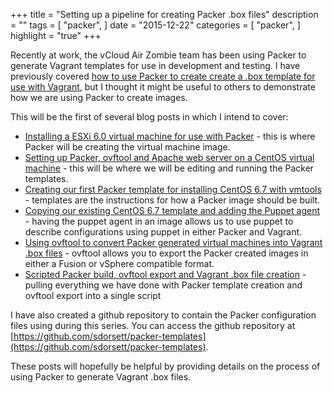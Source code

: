 +++
title = "Setting up a pipeline for creating Packer .box files"
description = ""
tags = [
    "packer",
]
date = "2015-12-22"
categories = [
    "packer",
]
highlight = "true"
+++

Recently at work, the vCloud Air Zombie team has been using Packer to generate Vagrant templates for use in development and testing.  I have previously covered <a href="../2015-01-03-using-packer-on-centos">how to use Packer to create create a .box template for use with Vagrant</a>, but I thought it might be useful to others to demonstrate how we are using Packer to create images.

This will be the first of several blog posts in which I intend to cover:

* <a href="../2015-12-23-installing-esxi-virtual-machine-for-packer-depolyment">Installing a ESXi 6.0 virtual machine for use with Packer</a> - this is where Packer will be creating the virtual machine image.
* <a href="../2015-12-24-installing-packer-and-ovftool-on-centos">Setting up Packer, ovftool and Apache web server on a CentOS virtual machine</a> - this will be where we will be editing and running the Packer templates.
* <a href="../2015-12-25-creating-a-packer-template-for-installing-centos-67">Creating our first Packer template for installing CentOS 6.7 with vmtools</a> - templates are the instructions for how a Packer image should be built.
* <a href="../2015-12-26-copy-our-existing-template-and-add-the-puppet-agent">Copying our existing CentOS 6.7 template and adding the Puppet agent</a> - having the puppet agent in an image allows us to use puppet to describe configurations using puppet in either Packer and Vagrant.
* <a href="../2015-12-27-using-ovftool-to-export-packer-generated-virtual-machines">Using ovftool to convert Packer generated virtual machines into Vagrant .box files</a> - ovftool allows you to export the Packer created images in either a Fusion or vSphere compatible format.
* <a href="../2015-12-28-scripted-packer-build-and-export">Scripted Packer build, ovftool export and Vagrant .box file creation</a> - pulling everything we have done with Packer template creation and ovftool export into a single script

I have also created a github repository to contain the Packer configuration files using during this series. You can access the github repository at [https://github.com/sdorsett/packer-templates](https://github.com/sdorsett/packer-templates).

These posts will hopefully be helpful by providing details on the process of using Packer to generate Vagrant .box files.
